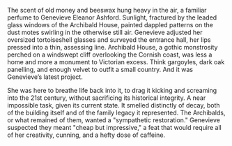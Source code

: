 The scent of old money and beeswax hung heavy in the air, a familiar perfume to Genevieve Eleanor Ashford. Sunlight, fractured by the leaded glass windows of the Archibald House, painted dappled patterns on the dust motes swirling in the otherwise still air. Genevieve adjusted her oversized tortoiseshell glasses and surveyed the entrance hall, her lips pressed into a thin, assessing line. Archibald House, a gothic monstrosity perched on a windswept cliff overlooking the Cornish coast, was less a home and more a monument to Victorian excess. Think gargoyles, dark oak panelling, and enough velvet to outfit a small country. And it was Genevieve’s latest project.

She was here to breathe life back into it, to drag it kicking and screaming into the 21st century, without sacrificing its historical integrity. A near impossible task, given its current state. It smelled distinctly of decay, both of the building itself and of the family legacy it represented. The Archibalds, or what remained of them, wanted a "sympathetic restoration." Genevieve suspected they meant "cheap but impressive," a feat that would require all of her creativity, cunning, and a hefty dose of caffeine.

